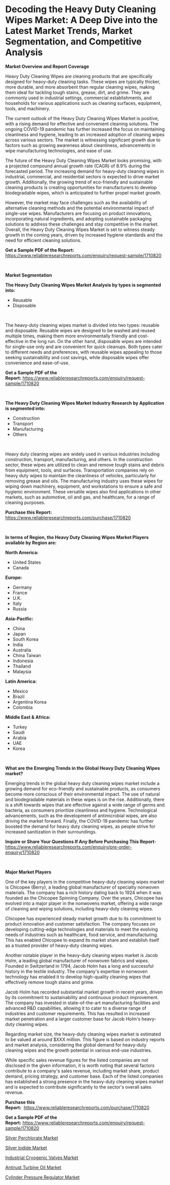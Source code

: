 <p><h1>Decoding the Heavy Duty Cleaning Wipes Market: A Deep Dive into the Latest Market Trends, Market Segmentation, and Competitive Analysis</h1></p><p><strong>Market Overview and Report Coverage</strong></p>
<p><p>Heavy Duty Cleaning Wipes are cleaning products that are specifically designed for heavy-duty cleaning tasks. These wipes are typically thicker, more durable, and more absorbent than regular cleaning wipes, making them ideal for tackling tough stains, grease, dirt, and grime. They are commonly used in industrial settings, commercial establishments, and households for various applications such as cleaning surfaces, equipment, tools, and machinery.</p><p>The current outlook of the Heavy Duty Cleaning Wipes Market is positive, with a rising demand for effective and convenient cleaning solutions. The ongoing COVID-19 pandemic has further increased the focus on maintaining cleanliness and hygiene, leading to an increased adoption of cleaning wipes across various sectors. The market is witnessing significant growth due to factors such as growing awareness about cleanliness, advancements in wipe manufacturing technologies, and ease of use.</p><p>The future of the Heavy Duty Cleaning Wipes Market looks promising, with a projected compound annual growth rate (CAGR) of 8.9% during the forecasted period. The increasing demand for heavy-duty cleaning wipes in industrial, commercial, and residential sectors is expected to drive market growth. Additionally, the growing trend of eco-friendly and sustainable cleaning products is creating opportunities for manufacturers to develop biodegradable wipes, which is anticipated to further propel market growth.</p><p>However, the market may face challenges such as the availability of alternative cleaning methods and the potential environmental impact of single-use wipes. Manufacturers are focusing on product innovations, incorporating natural ingredients, and adopting sustainable packaging solutions to address these challenges and stay competitive in the market. Overall, the Heavy Duty Cleaning Wipes Market is set to witness steady growth in the coming years, driven by increased hygiene standards and the need for efficient cleaning solutions.</p></p>
<p><strong>Get a Sample PDF of the Report:</strong> <a href="https://www.reliableresearchreports.com/enquiry/request-sample/1710820">https://www.reliableresearchreports.com/enquiry/request-sample/1710820</a></p>
<p>&nbsp;</p>
<p><strong>Market Segmentation</strong></p>
<p><strong>The Heavy Duty Cleaning Wipes Market Analysis by types is segmented into:</strong></p>
<p><ul><li>Reusable</li><li>Disposable</li></ul></p>
<p>&nbsp;</p>
<p><p>The heavy-duty cleaning wipes market is divided into two types: reusable and disposable. Reusable wipes are designed to be washed and reused multiple times, making them more environmentally friendly and cost-effective in the long run. On the other hand, disposable wipes are intended for single-use only and are convenient for quick cleanups. Both types cater to different needs and preferences, with reusable wipes appealing to those seeking sustainability and cost savings, while disposable wipes offer convenience and ease-of-use.</p></p>
<p><strong>Get a Sample PDF of the Report:</strong>&nbsp;<a href="https://www.reliableresearchreports.com/enquiry/request-sample/1710820">https://www.reliableresearchreports.com/enquiry/request-sample/1710820</a></p>
<p>&nbsp;</p>
<p><strong>The Heavy Duty Cleaning Wipes Market Industry Research by Application is segmented into:</strong></p>
<p><ul><li>Construction</li><li>Transport</li><li>Manufacturing</li><li>Others</li></ul></p>
<p>&nbsp;</p>
<p><p>Heavy duty cleaning wipes are widely used in various industries including construction, transport, manufacturing, and others. In the construction sector, these wipes are utilized to clean and remove tough stains and debris from equipment, tools, and surfaces. Transportation companies rely on heavy duty wipes to maintain the cleanliness of vehicles, particularly for removing grease and oils. The manufacturing industry uses these wipes for wiping down machinery, equipment, and workstations to ensure a safe and hygienic environment. These versatile wipes also find applications in other markets, such as automotive, oil and gas, and healthcare, for a range of cleaning purposes.</p></p>
<p><strong>Purchase this Report:</strong>&nbsp; <a href="https://www.reliableresearchreports.com/purchase/1710820">https://www.reliableresearchreports.com/purchase/1710820</a></p>
<p>&nbsp;</p>
<p><strong>In terms of Region, the Heavy Duty Cleaning Wipes Market Players available by Region are:</strong></p>
<p>
    <p> <strong> North America: </strong>
        <ul>
            <li>United States</li>
            <li>Canada</li>
        </ul>
        </p> 
    <p> <strong> Europe: </strong>
        <ul>
            <li>Germany</li>
            <li>France</li>
            <li>U.K.</li>
            <li>Italy</li>
            <li>Russia</li>
        </ul>
        </p> 
    <p> <strong> Asia-Pacific: </strong>
        <ul>
            <li>China</li>
            <li>Japan</li>
            <li>South Korea</li>
            <li>India</li>
            <li>Australia</li>
            <li>China Taiwan</li>
            <li>Indonesia</li>
            <li>Thailand</li>
            <li>Malaysia</li>
        </ul>
        </p> 
    <p> <strong> Latin America: </strong>
        <ul>
            <li>Mexico</li>
            <li>Brazil</li>
            <li>Argentina Korea</li>
            <li>Colombia</li>
        </ul>
        </p> 
    <p> <strong> Middle East & Africa: </strong>
        <ul>
            <li>Turkey</li>
            <li>Saudi</li>
            <li>Arabia</li>
            <li>UAE</li>
            <li>Korea</li>
        </ul>
    </p>
    </p>
<p>&nbsp;</p>
<p><strong>What are the Emerging Trends in the Global Heavy Duty Cleaning Wipes market?</strong></p>
<p><p>Emerging trends in the global heavy duty cleaning wipes market include a growing demand for eco-friendly and sustainable products, as consumers become more conscious of their environmental impact. The use of natural and biodegradable materials in these wipes is on the rise. Additionally, there is a shift towards wipes that are effective against a wide range of germs and bacteria, as consumers prioritize cleanliness and hygiene. Technological advancements, such as the development of antimicrobial wipes, are also driving the market forward. Finally, the COVID-19 pandemic has further boosted the demand for heavy duty cleaning wipes, as people strive for increased sanitization in their surroundings.</p></p>
<p><strong>Inquire or Share Your Questions If Any Before Purchasing This Report</strong>- <a href="https://www.reliableresearchreports.com/enquiry/pre-order-enquiry/1710820">https://www.reliableresearchreports.com/enquiry/pre-order-enquiry/1710820</a></p>
<p>&nbsp;</p>
<p><strong>Major Market Players</strong></p>
<p><p>One of the key players in the competitive heavy-duty cleaning wipes market is Chicopee (Berry), a leading global manufacturer of specialty nonwoven materials. The company has a rich history dating back to 1924 when it was founded as the Chicopee Spinning Company. Over the years, Chicopee has evolved into a major player in the nonwovens market, offering a wide range of cleaning and wiping solutions, including heavy-duty cleaning wipes.</p><p>Chicopee has experienced steady market growth due to its commitment to product innovation and customer satisfaction. The company focuses on developing cutting-edge technologies and materials to meet the evolving needs of industries such as healthcare, food service, and manufacturing. This has enabled Chicopee to expand its market share and establish itself as a trusted provider of heavy-duty cleaning wipes.</p><p>Another notable player in the heavy-duty cleaning wipes market is Jacob Holm, a leading global manufacturer of nonwoven fabrics and wipes. Founded in Switzerland in 1794, Jacob Holm has a long and successful history in the textile industry. The company's expertise in nonwoven technology has enabled it to develop high-quality cleaning wipes that effectively remove tough stains and grime.</p><p>Jacob Holm has recorded substantial market growth in recent years, driven by its commitment to sustainability and continuous product improvement. The company has invested in state-of-the-art manufacturing facilities and advanced R&D capabilities, allowing it to cater to a diverse range of industries and customer requirements. This has resulted in increased market penetration and a larger customer base for Jacob Holm's heavy-duty cleaning wipes.</p><p>Regarding market size, the heavy-duty cleaning wipes market is estimated to be valued at around $XXX million. This figure is based on industry reports and market analysis, considering the global demand for heavy-duty cleaning wipes and the growth potential in various end-use industries.</p><p>While specific sales revenue figures for the listed companies are not disclosed in the given information, it is worth noting that several factors contribute to a company's sales revenue, including market share, product demand, pricing strategy, and customer base. Each of the listed companies has established a strong presence in the heavy-duty cleaning wipes market and is expected to contribute significantly to the sector's overall sales revenue.</p></p>
<p><strong>Purchase this Report:</strong>&nbsp;&nbsp;<a href="https://www.reliableresearchreports.com/purchase/1710820">https://www.reliableresearchreports.com/purchase/1710820</a></p>
<p></p>
<p><strong>Get a Sample PDF of the Report:</strong>&nbsp;<a href="https://www.reliableresearchreports.com/enquiry/request-sample/1710820">https://www.reliableresearchreports.com/enquiry/request-sample/1710820</a></p>
<p><p><a href="https://www.linkedin.com/pulse/silver-perchlorate-market-research-report-provides-thorough-3p0me/">Silver Perchlorate Market</a></p><p><a href="https://www.linkedin.com/pulse/silver-iodide-market-size-share-amp-trends-analysis-report-hqh5e/">Silver Iodide Market</a></p><p><a href="https://medium.com/@rossiezieme2023/industrial-cryogenic-valves-market-analysis-its-cagr-market-segmentation-and-global-industry-bb172c2115ad">Industrial Cryogenic Valves Market</a></p><p><a href="https://github.com/abdelrhmankishk22/Market-Research-Report-List-1/blob/main/antirust-turbine-oil-market.md">Antirust Turbine Oil Market</a></p><p><a href="https://medium.com/@royallittel2023/cylinder-pressure-regulator-market-size-reveals-the-best-marketing-channels-in-global-industry-e73c01d5c788">Cylinder Pressure Regulator Market</a></p></p>